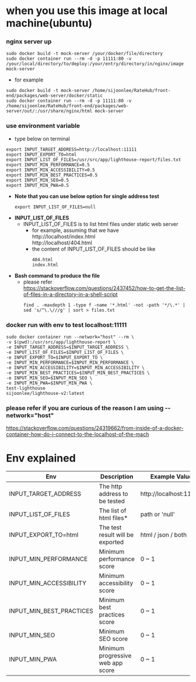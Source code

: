 # when you use this image at local machine(ubuntu)

### nginx server up
```
sudo docker build -t mock-server /your/docker/file/directory  
sudo docker container run --rm -d -p 11111:80 -v /your/local/directory/to/deploy:/your/entry/directory/in/nginx/image mock-server 
```

- for example   
```
sudo docker build -t mock-server /home/sijoonlee/RateHub/front-end/packages/web-server/docker/static
sudo docker container run --rm -d -p 11111:80 -v /home/sijoonlee/RateHub/front-end/packages/web-server/out/:/usr/share/nginx/html mock-server
```

### use environment variable
- type below on terminal
```
export INPUT_TARGET_ADDRESS=http://localhost:11111
export INPUT_EXPORT_TO=html
export INPUT_LIST_OF_FILES=/usr/src/app/lighthouse-report/files.txt
export INPUT_MIN_PERFORMANCE=0.5
export INPUT_MIN_ACCESSIBILITY=0.5
export INPUT_MIN_BEST_PRACTICES=0.5
export INPUT_MIN_SEO=0.5
export INPUT_MIN_PWA=0.5
```

- **Note that you can use below option for single address test**
    ```
    export INPUT_LIST_OF_FILES=null
    ```
- **INPUT_LIST_OF_FILES**
    - INPUT_LIST_OF_FILES is to list html files under static web server
        - for example, assuming that we have  
            http://localhost/index.html  
            http://localhost/404.html
        - the content of INPUT_LIST_OF_FILES should be like
            ```
            404.html
            index.html
            ```
- **Bash command to produce the file**  
    - please refer  
    https://stackoverflow.com/questions/2437452/how-to-get-the-list-of-files-in-a-directory-in-a-shell-script
        ```
        find . -maxdepth 1 -type f -name '*.html' -not -path '*/\.*' | sed 's/^\.\///g' | sort > files.txt
        ```
### docker run with env to test localhost:11111
```
sudo docker container run --network="host" --rm \
-v $(pwd):/usr/src/app/lighthouse-report \
-e INPUT_TARGET_ADDRESS=$INPUT_TARGET_ADDRESS \
-e INPUT_LIST_OF_FILES=$INPUT_LIST_OF_FILES \
-e INPUT_EXPORT_TO=$INPUT_EXPORT_TO \
-e INPUT_MIN_PERFORMANCE=$INPUT_MIN_PERFORMANCE \
-e INPUT_MIN_ACCESSIBILITY=$INPUT_MIN_ACCESSIBILITY \
-e INPUT_MIN_BEST_PRACTICES=$INPUT_MIN_BEST_PRACTICES \
-e INPUT_MIN_SEO=$INPUT_MIN_SEO \
-e INPUT_MIN_PWA=$INPUT_MIN_PWA \
test-lighthouse
sijoonlee/lighthouse-v2:latest
```

### please refer if you are curious of the reason I am using --network="host"
https://stackoverflow.com/questions/24319662/from-inside-of-a-docker-container-how-do-i-connect-to-the-localhost-of-the-mach


# Env explained
|Env|Description|Example Value|
|------------------------|---------------------------------|----------------------|
|INPUT_TARGET_ADDRESS    |The http address to be tested    |http://localhost:11111|
|INPUT_LIST_OF_FILES     |The list of html files*          |path or 'null'        |
|INPUT_EXPORT_TO=html    |The test result will be exported |html / json / both    |
|INPUT_MIN_PERFORMANCE   |Minimum performance score        |0 ~ 1                 |
|INPUT_MIN_ACCESSIBILITY |Minimum accessibility score      |0 ~ 1                 |
|INPUT_MIN_BEST_PRACTICES|Minimum best practices score     |0 ~ 1                 |
|INPUT_MIN_SEO           |Minimum SEO score                |0 ~ 1                 |
|INPUT_MIN_PWA           |Minimum progressive web app score|0 ~ 1                 |

